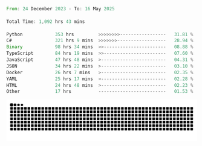 <!--START_SECTION:waka-->

```rust
From: 24 December 2023 - To: 16 May 2025

Total Time: 1,092 hrs 43 mins

Python            353 hrs         >>>>>>>>-----------------   31.81 %
C#                321 hrs 9 mins  >>>>>>>------------------   28.94 %
Binary            98 hrs 34 mins  >>-----------------------   08.88 %
TypeScript        84 hrs 19 mins  >>-----------------------   07.60 %
JavaScript        47 hrs 48 mins  >------------------------   04.31 %
JSON              34 hrs 22 mins  >------------------------   03.10 %
Docker            26 hrs 7 mins   >------------------------   02.35 %
YAML              25 hrs 17 mins  >------------------------   02.28 %
HTML              24 hrs 48 mins  >------------------------   02.23 %
Other             17 hrs          -------------------------   01.53 %
```

<!--END_SECTION:waka-->


<picture>
  <source media="(prefers-color-scheme: dark)" srcset="https://raw.githubusercontent.com/jeerawut97/jeerawut97/output/github-contribution-grid-snake.svg">
  <img alt="github contribution grid snake animation" src="https://raw.githubusercontent.com/jeerawut97/jeerawut97/output/github-contribution-grid-snake.svg">
</picture>
